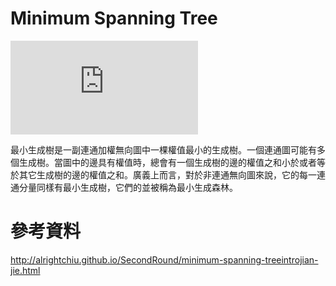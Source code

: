 # Minimum Spanning Tree

![](http://alrightchiu.github.io/SecondRound/minimum-spanning-treeintrojian-jie.html)

最小生成樹是一副連通加權無向圖中一棵權值最小的生成樹。一個連通圖可能有多個生成樹。當圖中的邊具有權值時，總會有一個生成樹的邊的權值之和小於或者等於其它生成樹的邊的權值之和。廣義上而言，對於非連通無向圖來說，它的每一連通分量同樣有最小生成樹，它們的並被稱為最小生成森林。

# 參考資料

http://alrightchiu.github.io/SecondRound/minimum-spanning-treeintrojian-jie.html
